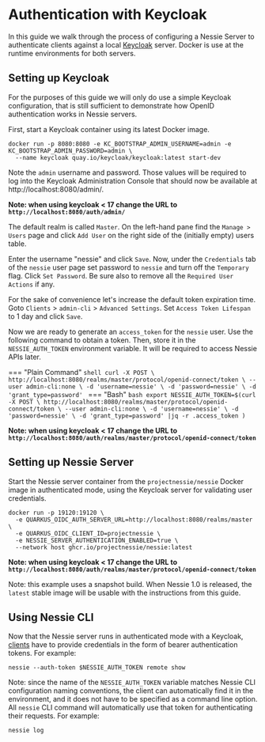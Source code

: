# Authentication with Keycloak

In this guide we walk through the process of configuring a Nessie Server to authenticate clients against 
a local [Keycloak](https://www.keycloak.org/) server. Docker is use at the runtime environments for both servers.

## Setting up Keycloak

For the purposes of this guide we will only do use a simple Keycloak configuration, that is still sufficient to
demonstrate how OpenID authentication works in Nessie servers.

First, start a Keycloak container using its latest Docker image.

```shell
docker run -p 8080:8080 -e KC_BOOTSTRAP_ADMIN_USERNAME=admin -e KC_BOOTSTRAP_ADMIN_PASSWORD=admin \
  --name keycloak quay.io/keycloak/keycloak:latest start-dev
```

Note the `admin` username and password. Those values will be required to log into the Keycloak Administration Console
that should now be available at http://localhost:8080/admin/.

**Note: when using keycloak < 17 change the URL to `http://localhost:8080/auth/admin/`**

The default realm is called `Master`. On the left-hand pane find the `Manage > Users` page and click `Add User` on the
right side of the (initially empty) users table.

Enter the username "nessie" and click `Save`. Now, under the `Credentials` tab of the `nessie` user page set password
to `nessie` and turn off the `Temporary` flag. Click `Set Password`.
Be sure also to remove all the `Required User Actions` if any.

For the sake of convenience let's increase the default token expiration time.
Goto `Clients` > `admin-cli` > `Advanced Settings`. Set `Access Token Lifespan` to 1 day and click `Save`.

Now we are ready to generate an `access_token` for the `nessie` user. Use the following command
to obtain a token. Then, store it in the `NESSIE_AUTH_TOKEN` environment variable.
It will be required to access Nessie APIs later.

=== "Plain Command"
    ```shell
    curl -X POST \
      http://localhost:8080/realms/master/protocol/openid-connect/token \
      --user admin-cli:none \
      -d 'username=nessie' \
      -d 'password=nessie' \
      -d 'grant_type=password'
    ```
=== "Bash"
    ```bash
    export NESSIE_AUTH_TOKEN=$(curl -X POST \
      http://localhost:8080/realms/master/protocol/openid-connect/token \
      --user admin-cli:none \
      -d 'username=nessie' \
      -d 'password=nessie' \
      -d 'grant_type=password' |jq -r .access_token
      )
    ```

**Note: when using keycloak < 17 change the URL to `http://localhost:8080/auth/realms/master/protocol/openid-connect/token`**

## Setting up Nessie Server

Start the Nessie server container from the `projectnessie/nessie` Docker image in authenticated mode,
using the Keycloak server for validating user credentials.

```shell
docker run -p 19120:19120 \
  -e QUARKUS_OIDC_AUTH_SERVER_URL=http://localhost:8080/realms/master \
  -e QUARKUS_OIDC_CLIENT_ID=projectnessie \
  -e NESSIE_SERVER_AUTHENTICATION_ENABLED=true \
  --network host ghcr.io/projectnessie/nessie:latest
```

**Note: when using keycloak < 17 change the URL to `http://localhost:8080/auth/realms/master/protocol/openid-connect/token`**

Note: this example uses a snapshot build. When Nessie 1.0 is released, the `latest` stable image will be usable
with the instructions from this guide.

## Using Nessie CLI

Now that the Nessie server runs in authenticated mode with a Keycloak, [clients](../nessie-latest/cli.md) have to provide
credentials in the form of bearer authentication tokens. For example:

```shell
nessie --auth-token $NESSIE_AUTH_TOKEN remote show
```

Note: since the name of the `NESSIE_AUTH_TOKEN` variable matches Nessie CLI configuration naming conventions,
the client can automatically find it in the environment, and it does not have to be specified as a command line option.
All `nessie` CLI command will automatically use that token for authenticating their requests.
For example:

```shell
nessie log
```
